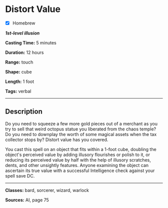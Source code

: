 # Distort Value

- [x] Homebrew

***1st-level illusion***

**Casting Time:** 5 minutes

**Duration:** 12 hours

**Range:** touch

**Shape:** cube

**Length:** 1 foot

**Tags:** verbal

---

## Description
Do you need to squeeze a few more gold pieces out of a merchant as you try to sell that weird octopus statue you liberated from the chaos temple? Do you need to downplay the worth of some magical assets when the tax collector stops by? Distort value has you covered.

You cast this spell on an object that fits within a 1-foot cube, doubling the object's perceived value by adding illusory flourishes or polish to it, or reducing its perceived value by half with the help of illusory scratches, dents, and other unsightly features. Anyone examining the object can ascertain its true value with a successful Intelligence check against your spell save DC.

---

**Classes:** bard, sorcerer, wizard, warlock

**Sources:** AI, page 75
